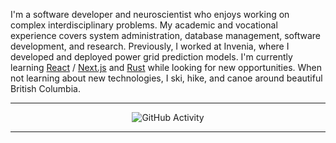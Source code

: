 <!--
**rofinn/rofinn** is a ✨ _special_ ✨ repository because its `README.md` (this file) appears on your GitHub profile.

Here are some ideas to get you started:

- 🔭 I’m currently working on ...
- 🌱 I’m currently learning ...
- 👯 I’m looking to collaborate on ...
- 🤔 I’m looking for help with ...
- 💬 Ask me about ...
- 📫 How to reach me: ...
- 😄 Pronouns: ...
- ⚡ Fun fact: ...
-->

I'm a software developer and neuroscientist who enjoys working on complex interdisciplinary problems. My academic and vocational experience covers system administration, database management, software development, and research. Previously, I worked at Invenia, where I developed and deployed power grid prediction models. I'm currently learning [React](https://react.dev/learn) / [Next.js](https://nextjs.org/) and [Rust](https://www.rust-lang.org/) while looking for new opportunities. When not learning about new technologies, I ski, hike, and canoe around beautiful British Columbia.

---

<div align="center">
  <img src="https://github-readme-stats.vercel.app/api?username=rofinn&show=reviews,prs_merged_percentage&hide=contribs&include_all_commits=true" alt="GitHub Activity">
</div>

---



